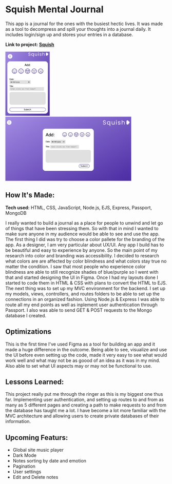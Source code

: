 # Squish Mental Journal

This app is a journal for the ones with the busiest hectic lives. It was made as a tool to decompress and spill your thoughts into a journal daily. It includes login/sign up and stores your entries in a database.

**Link to project: [Squish](https://squish-production.up.railway.app/)**

<img src="public/images/app.png" height="200" alt="Squish App Screenshot">
<img src="public/images/app2.png" height="200" alt="Squish App Screenshot">

## How It's Made:

**Tech used:** HTML, CSS, JavaScript, Node.js, EJS, Express, Passport, MongoDB

I really wanted to build a journal as a place for people to unwind and let go of things that have been stressing them. So with that in mind I wanted to make sure anyone in my audience would be able to see and use the app. The first thing I did was try to choose a color pallete for the branding of the app. As a designer, I am very particular about UX/UI. Any app I build has to be beautiful and easy to experience by anyone. So the main point of my research into color and branding was accessibility. I decided to research what colors are are affected by color blindness and what colors stay true no matter the condition. I saw that most people who experience color blindness are able to still recognize shades of blue/purple so I went with that and started designing the UI in Figma. Once I had my layouts done I started to code them in HTML & CSS with plans to convert the HTML to EJS. The next thing was to set up my MVC environment for the backend. I set up my models, views, controllers, and routes folders to be able to set up the connections in an organized fashion. Using Node.js & Express I was able to route all my end points as well as inplement user authentication through Passport. I also was able to send GET & POST requests to the Mongo database I created.

## Optimizations

This is the first time I've used Figma as a tool for building an app and it made a huge difference in the outcome. Being able to see, visualize and use the UI before even setting up the code, made it very easy to see what would work well and what may not be as goood of an idea as it was in my mind. Also able to set what UI aspects may or may not be functional to use.

## Lessons Learned:

This project really put me through the ringer as this is my biggest one thus far. Implementing user authentication, and setting up routes to and from as many as 5 different pages and creating a path to make requests to and from the database has taught me a lot. I have become a lot more familiar with the MVC architecture and allowing users to create private databases of their information.

## Upcoming Featurs:

- Global site music player
- Dark Mode
- Notes sorting by date and emotion
- Pagination
- User settings
- Edit and Delete notes
